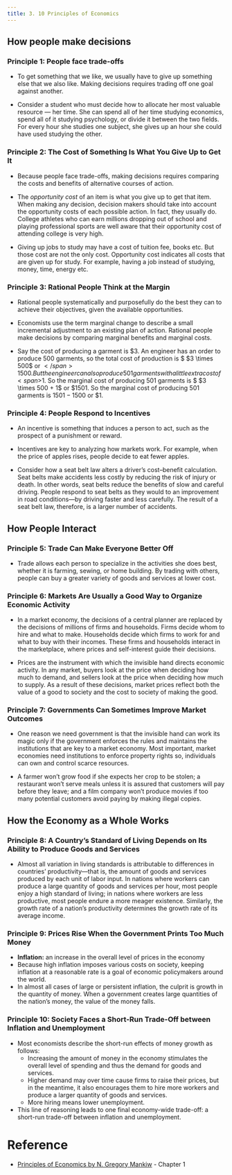 ```yaml
---
title: 3. 10 Principles of Economics
---
```


## How people make decisions

### Principle 1: People face trade-offs

- To get something that we like, we usually have to give up something else that we also like. Making decisions requires trading off one goal against another.

- Consider a student who must decide how to allocate her most valuable resource — her time. She can spend all of her time studying economics, spend all of it studying psychology, or divide it between the two fields. For every hour she studies one subject, she gives up an hour she could have used studying the other.

### Principle 2: The Cost of Something Is What You Give Up to Get It

- Because people face trade-offs, making decisions requires comparing the costs and benefits of alternative courses of action.

- The _opportunity cost_ of an item is what you give up to get that item. When making any decision, decision makers should take into account the opportunity costs of each possible action. In fact, they usually do. College athletes who can earn millions dropping out of school and playing professional sports are well aware that their opportunity cost of attending college is very high.

- Giving up jobs to study may have a cost of tuition fee, books etc. But those cost are not the only cost. Opportunity cost indicates all costs that are given up for study. For example, having a job instead of studying, money, time, energy etc.

### Principle 3: Rational People Think at the Margin

- Rational people systematically and purposefully do the best they can to achieve their objectives, given the available opportunities.

- Economists use the term marginal change to describe a small incremental adjustment to an existing plan of action. Rational people make decisions by comparing marginal benefits and marginal costs.

- Say the cost of producing a garment is <span>$</span>3. An engineer has an order to produce 500 garments, so the total cost of production is $ \$3 \times 500$ or <span>$</span>1500. But the engineer can also produce 501 garments with a little extra cost of <span>$</span>1. So the marginal cost of producing 501 garments is $ \$3 \times 500 + 1$ or <span>$</span>1501. So the marginal cost of producing 501 garments is $1501 - 1500$ or <span>$</span>1.

### Principle 4: People Respond to Incentives

- An incentive is something that induces a person to act, such as the prospect of a punishment or reward.

- Incentives are key to analyzing how markets work. For example, when the price of apples rises, people decide to eat fewer apples.

- Consider how a seat belt law alters a driver’s cost–benefit calculation. Seat belts make accidents less costly by reducing the risk of injury or death. In other words, seat belts reduce the benefits of slow and careful driving. People respond to seat belts as they would to an improvement in road conditions—by driving faster and less carefully. The result of a seat belt law, therefore, is a larger number of accidents.

## How People Interact

### Principle 5: Trade Can Make Everyone Better Off

- Trade allows each person to specialize in the activities she does best, whether it is farming, sewing, or home building. By trading with others, people can buy a greater variety of goods and services at lower cost.

### Principle 6: Markets Are Usually a Good Way to Organize Economic Activity

- In a market economy, the decisions of a central planner are replaced by the decisions of millions of firms and households. Firms decide whom to hire and what to make. Households decide which firms to work for and what to buy with their incomes. These firms and households interact in the marketplace, where prices and self-interest guide their decisions.

- Prices are the instrument with which the invisible hand directs economic activity. In any market, buyers look at the price when deciding how much to demand, and sellers look at the price when deciding how much to supply. As a result of these decisions, market prices reflect both the value of a good to society and the cost to society of making the good.

### Principle 7: Governments Can Sometimes Improve Market Outcomes

- One reason we need government is that the invisible hand can work its magic only if the government enforces the rules and maintains the institutions that are key to a market economy. Most important, market economies need institutions to enforce property rights so, individuals can own and control scarce resources.

- A farmer won’t grow food if she expects her crop to be stolen; a restaurant won’t serve meals unless it is assured that customers will pay before they leave; and a film company won’t produce movies if too many potential customers avoid paying by making illegal copies.

## How the Economy as a Whole Works

### Principle 8: A Country’s Standard of Living Depends on Its Ability to Produce Goods and Services

- Almost all variation in living standards is attributable to differences in countries’ productivity—that is, the amount of goods and services produced by each unit of labor input. In nations where workers can produce a large quantity of goods and services per hour, most people enjoy a high standard of living; in nations where workers are less productive, most people endure a more meager existence. Similarly, the growth rate of a nation’s productivity determines the growth rate of its average income.

### Principle 9: Prices Rise When the Government Prints Too Much Money

- **Inflation:** an increase in the overall level of prices in the economy
- Because high inflation imposes various costs on society, keeping inflation at a reasonable rate is a goal of economic policymakers around the world.
- In almost all cases of large or persistent inflation, the culprit is growth in the quantity of money. When a government creates large quantities of the nation’s money, the value of the money falls.

### Principle 10: Society Faces a Short-Run Trade-Off between Inflation and Unemployment

- Most economists describe the short-run effects of money growth as follows:
  - Increasing the amount of money in the economy stimulates the overall level of spending and thus the demand for goods and services.
  - Higher demand may over time cause firms to raise their prices, but in the meantime, it also encourages them to hire more workers and produce a larger quantity of goods and services.
  - More hiring means lower unemployment.
- This line of reasoning leads to one final economy-wide trade-off: a short-run trade-off between inflation and unemployment.

# Reference

- [Principles of Economics by N. Gregory Mankiw](https://www.goodreads.com/book/show/1753460.Principles_of_Economics) - Chapter 1
